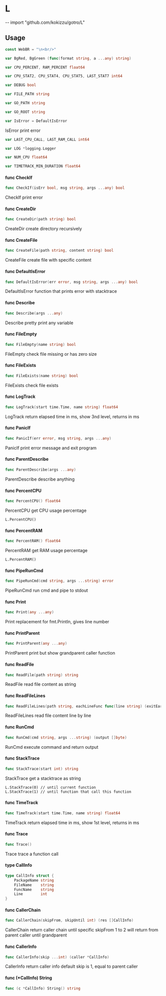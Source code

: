 # L
--
    import "github.com/kokizzu/gotro/L"


## Usage

```go
const WebBR = "\n<br/>"
```

```go
var BgRed, BgGreen (func(format string, a ...any) string)
```

```go
var CPU_PERCENT, RAM_PERCENT float64
```

```go
var CPU_STAT2, CPU_STAT4, CPU_STAT5, LAST_STAT7 int64
```

```go
var DEBUG bool
```

```go
var FILE_PATH string
```

```go
var GO_PATH string
```

```go
var GO_ROOT string
```

```go
var IsError = DefaultIsError
```
IsError print error

```go
var LAST_CPU_CALL, LAST_RAM_CALL int64
```

```go
var LOG *logging.Logger
```

```go
var NUM_CPU float64
```

```go
var TIMETRACK_MIN_DURATION float64
```

#### func  CheckIf

```go
func CheckIf(isErr bool, msg string, args ...any) bool
```
CheckIf print error

#### func  CreateDir

```go
func CreateDir(path string) bool
```
CreateDir create directory recursively

#### func  CreateFile

```go
func CreateFile(path string, content string) bool
```
CreateFile create file with specific content

#### func  DefaultIsError

```go
func DefaultIsError(err error, msg string, args ...any) bool
```
DefaultIsError function that prints error with stacktrace

#### func  Describe

```go
func Describe(args ...any)
```
Describe pretty print any variable

#### func  FileEmpty

```go
func FileEmpty(name string) bool
```
FileEmpty check file missing or has zero size

#### func  FileExists

```go
func FileExists(name string) bool
```
FileExists check file exists

#### func  LogTrack

```go
func LogTrack(start time.Time, name string) float64
```
LogTrack return elapsed time in ms, show 3nd level, returns in ms

#### func  PanicIf

```go
func PanicIf(err error, msg string, args ...any)
```
PanicIf print error message and exit program

#### func  ParentDescribe

```go
func ParentDescribe(args ...any)
```
ParentDescribe describe anything

#### func  PercentCPU

```go
func PercentCPU() float64
```
PercentCPU get CPU usage percentage

    L.PercentCPU()

#### func  PercentRAM

```go
func PercentRAM() float64
```
PercentRAM get RAM usage percentage

    L.PercentRAM()

#### func  PipeRunCmd

```go
func PipeRunCmd(cmd string, args ...string) error
```
PipeRunCmd run cmd and pipe to stdout

#### func  Print

```go
func Print(any ...any)
```
Print replacement for fmt.Println, gives line number

#### func  PrintParent

```go
func PrintParent(any ...any)
```
PrintParent print but show grandparent caller function

#### func  ReadFile

```go
func ReadFile(path string) string
```
ReadFile read file content as string

#### func  ReadFileLines

```go
func ReadFileLines(path string, eachLineFunc func(line string) (exitEarly bool)) (ok bool)
```
ReadFileLines read file content line by line

#### func  RunCmd

```go
func RunCmd(cmd string, args ...string) (output []byte)
```
RunCmd execute command and return output

#### func  StackTrace

```go
func StackTrace(start int) string
```
StackTrace get a stacktrace as string

    L.StackTrace(0) // until current function
    L.StackTrace(1) // until function that call this function

#### func  TimeTrack

```go
func TimeTrack(start time.Time, name string) float64
```
TimeTrack return elapsed time in ms, show 1st level, returns in ms

#### func  Trace

```go
func Trace()
```
Trace trace a function call

#### type CallInfo

```go
type CallInfo struct {
	PackageName string
	FileName    string
	FuncName    string
	Line        int
}
```


#### func  CallerChain

```go
func CallerChain(skipFrom, skipUntil int) (res []CallInfo)
```
CallerChain return caller chain until specific skipFrom 1 to 2 will return from
parent caller until grandparent

#### func  CallerInfo

```go
func CallerInfo(skip ...int) (caller *CallInfo)
```
CallerInfo return caller info default skip is 1, equal to parent caller

#### func (*CallInfo) String

```go
func (c *CallInfo) String() string
```
